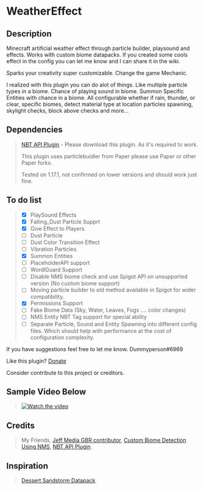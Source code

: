 # WeatherEffect

## Description

Minecraft artificial weather effect through particle builder, playsound and effects. Works with custom biome datapacks. If you created some cools effect in the config you can let me know and I can share it in the wiki.

Sparks your creativity super customizable. Change the game Mechanic.

I realized with this plugin you can do alot of things. Like multiple particle types in a biome. Chance of playing sound in biome. Summon Specific Entities with chance in a biome. All configurable whether if rain, thunder, or clear, specific biomes, detect material type at location particles spawning, skylight checks, block above checks and more...

## Dependencies

> [NBT API Plugin](https://www.spigotmc.org/resources/nbt-api.7939/) - Please download this plugin. As it's required to work.
> 
> This plugin uses particlebuidler from Paper please use Paper or other Paper forks.
> 
> Tested on 1.17.1, not confirmed on lower versions and should work just fine.

## To do list

> * [x] PlaySound Effects
> * [x] Falling_Dust Particle Supprt
> * [x] Give Effect to Players
> * [ ] Dust Particle
> * [ ] Dust Color Transition Effect
> * [ ] Vibration Particles 
> * [x] Summon Entities
> * [ ] PlaceholderAPI support
> * [ ] WordlGuard Support
> * [ ] Disable NMS biome check and use Spigot API on unsupported version (No custom biome support)
> * [ ] Moving particle builder to old method available in Spigot for wider compatibility.
> * [x] Permissions Support
> * [ ] Fake Biome Data (Sky, Water, Leaves, Fogs .... color changes)
> * [ ] NMS Entity NBT Tag support for special ability
> * [ ] Separate Particle, Sound and Entity Spawning into different config files. Which should help with performance at the cost of configuration complexity.

If you have suggestions feel free to let me know. Dummyperson#6969

Like this plugin? [Donate](https://breadstick.info/support)

Consider contribute to this project or creditors.

## Sample Video Below
> [![Watch the video](https://img.youtube.com/vi/p_cuAbAoGZQ/maxresdefault.jpg)](https://youtu.be/p_cuAbAoGZQ)

## Credits

> My Friends, [Jeff Media GBR contributor](https://github.com/mfnalex), [Custom Biome Detection Using NMS](https://www.spigotmc.org/threads/1-17-getting-custom-biomes-and-dimensions-by-namespace.513957/), [NBT API Plugin](https://www.spigotmc.org/resources/nbt-api.7939/).

## Inspiration

> [Dessert Sandstorm Datapack](https://www.planetminecraft.com/data-pack/desert-sandstorms/).
